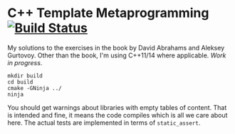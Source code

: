 # C++ Template Metaprogramming [![Build Status](https://travis-ci.org/kdungs/exercises-cpp-tmp.svg?branch=master)](https://travis-ci.org/kdungs/exercises-cpp-tmp)

My solutions to the exercises in the book by David Abrahams and Aleksey
Gurtovoy. Other than the book, I'm using C++11/14 where applicable.  _Work in
progress_.

```
mkdir build
cd build
cmake -GNinja ../
ninja
```

You should get warnings about libraries with empty tables of content. That is
intended and fine, it means the code compiles which is all we care about here.
The actual tests are implemented in terms of `static_assert`.
